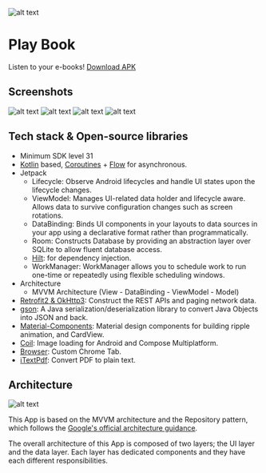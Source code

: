 ![alt text](https://github.com/Singularity-Coder/Instant-SQLite/blob/main/assets/logo192.png)
# Play Book
Listen to your e-books! [Download APK](https://github.com/Singularity-Coder/Play-Book/blob/main/assets/app-debug.apk)

## Screenshots
![alt text](https://github.com/Singularity-Coder/Instant-SQLite/blob/main/assets/sc1.png)
![alt text](https://github.com/Singularity-Coder/Instant-SQLite/blob/main/assets/sc2.png)
![alt text](https://github.com/Singularity-Coder/Instant-SQLite/blob/main/assets/sc3.png)
![alt text](https://github.com/Singularity-Coder/Instant-SQLite/blob/main/assets/sc4.png)

## Tech stack & Open-source libraries
- Minimum SDK level 31
-  [Kotlin](https://kotlinlang.org/) based, [Coroutines](https://github.com/Kotlin/kotlinx.coroutines) + [Flow](https://kotlin.github.io/kotlinx.coroutines/kotlinx-coroutines-core/kotlinx.coroutines.flow/) for asynchronous.
- Jetpack
  - Lifecycle: Observe Android lifecycles and handle UI states upon the lifecycle changes.
  - ViewModel: Manages UI-related data holder and lifecycle aware. Allows data to survive configuration changes such as screen rotations.
  - DataBinding: Binds UI components in your layouts to data sources in your app using a declarative format rather than programmatically.
  - Room: Constructs Database by providing an abstraction layer over SQLite to allow fluent database access.
  - [Hilt](https://dagger.dev/hilt/): for dependency injection.
  - WorkManager: WorkManager allows you to schedule work to run one-time or repeatedly using flexible scheduling windows.
- Architecture
  - MVVM Architecture (View - DataBinding - ViewModel - Model)
- [Retrofit2 & OkHttp3](https://github.com/square/retrofit): Construct the REST APIs and paging network data.
- [gson](https://github.com/google/gson): A Java serialization/deserialization library to convert Java Objects into JSON and back.
- [Material-Components](https://github.com/material-components/material-components-android): Material design components for building ripple animation, and CardView.
- [Coil](https://github.com/coil-kt/coil): Image loading for Android and Compose Multiplatform.
- [Browser](https://developer.android.com/jetpack/androidx/releases/browser): Custom Chrome Tab.
- [iTextPdf](https://github.com/itext/itextpdf): Convert PDF to plain text.

## Architecture
![alt text](https://github.com/Singularity-Coder/Instant-SQLite/blob/main/assets/arch.png)

This App is based on the MVVM architecture and the Repository pattern, which follows the [Google's official architecture guidance](https://developer.android.com/topic/architecture).

The overall architecture of this App is composed of two layers; the UI layer and the data layer. Each layer has dedicated components and they have each different responsibilities.